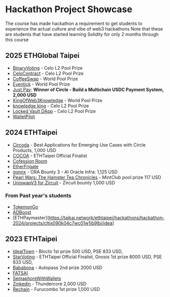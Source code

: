 # Hackathon Project Showcase

The course has made hackathon a requirement to get students to experience the actual culture and vibe of web3 hackathons
Note that these are students that have started learning Solidity for only 2 months through this course

## 2025 ETHGlobal Taipei
- [BinaryVoting](https://ethglobal.com/showcase/binaryvoting-3mp2d) - Celo L2 Pool Prize
- [CeloContract](https://ethglobal.com/showcase/celocontract-zow3d) - Celo L2 Pool Prize
- [CoffeeSwap](https://ethglobal.com/showcase/coffeeswap-m2is1) - World Pool Prize
- [Eventick](https://ethglobal.com/showcase/eventick-664j9) - World Pool Prize
- [Just Pay](https://ethglobal.com/showcase/just-pay-tfw2z): **Winner of Circle - Build a Multichain USDC Payment System, 2,000 USD**
- [KingOfWeb3Knowledge](https://ethglobal.com/showcase/kingofweb3knowledge-mh2wu) -  World Pool Prize
- [knowledge king](https://ethglobal.com/showcase/knowledge-king-867d0) - Celo L2 Pool Prize
- [Locked Vault DApp](https://ethglobal.com/showcase/locked-vault-dapp-k2tkh) - Celo L2 Pool Prize
- [WalletPilot](https://ethglobal.com/showcase/walletpilot-6y22f)


## 2024 ETHTaipei
- [Circoda](https://taikai.network/ethtaipei/hackathons/hackathon-2024/projects/clu4jbahm0k3ny501hlji3yo1/idea) - Best Applications for Emerging Use Cases with Circle Products, 1,000 USD
- [COCOA](https://taikai.network/ethtaipei/hackathons/hackathon-2024/projects/clu4wseee0knky5017s517lk3/idea) - ETHTaipei Official Finalist
- [Cofession Room](https://taikai.network/ethtaipei/hackathons/hackathon-2024/projects/clu4zbzm60kx3y5017jop913j/idea)
- [EtherFrigate](https://taikai.network/ethtaipei/hackathons/hackathon-2024/projects/clu416f8o0isewc01oguzqbfa/idea)
- [gonnx](https://taikai.network/ethtaipei/hackathons/hackathon-2024/projects/clu4iw0yc0jnawc01egwdglx8/idea) - ORA Bounty 3 - AI Oracle Infra: 1,125 USD
- [Pearl Wars: The Hamster Tea Chronicles](https://taikai.network/ethtaipei/hackathons/hackathon-2024/projects/clu4z5ei90knrw201bt4ppl2u/idea) - MintClub pool prize 117 USD
- [UniswapV3 for Zircuit](https://taikai.network/ethtaipei/hackathons/hackathon-2024/projects/clu4ez8xs0jsey501ydezfmja/idea) - Zircuit bounty 1,000 USD

### From Past year's students
- [TokemonGo](https://taikai.network/ethtaipei/hackathons/hackathon-2024/projects/clu31yynb0i3ewc01gvdmrh6l/idea)
- [ADBoost](https://taikai.network/ethtaipei/hackathons/hackathon-2024/projects/cltzjgb800ff9w201mcsixo91/idea)
- [ETHPaymaster](https://taikai.network/ethtaipei/hackathons/hackathon-2024/projects/cltjx090k04c7wc01w1ib9lbi/idea]  


## 2023 ETHTaipei
- [IdealTown](https://taikai.network/ethtaipei/hackathons/hackathon/projects/clgrysn9w53750127tcf2dsm7/idea) - Blocto 1st prize 500 USD, PSE 833 USD, 
- [StarVoting](https://taikai.network/ethtaipei/hackathons/hackathon/projects/clgruv8nx1497001yvdlzf0ii1/idea) -  ETHTaipei Official Finalist, Gnosis 1st prize 8000 USD, PSE 833 USD, 
- [Bababona](https://taikai.network/ethtaipei/hackathons/hackathon/projects/clgs98hqq27352001ykdn3rx3cg/idea) - Autopass 2nd prize 2000 USD
- [FATSAI](https://taikai.network/ethtaipei/hackathons/hackathon/projects/clgsriz0s62538501ykpwm5t01u/idea)
- [SemaphoreWithWallets](https://taikai.network/ethtaipei/hackathons/hackathon/projects/clgspzfan5773300101f3w9kjtr/idea)
- [Zinkedin](https://taikai.network/ethtaipei/hackathons/hackathon/projects/clgsoihrm69353101yvw0csgfzq/idea) - Thundercore 2,000 USD
- [Rechain](https://taikai.network/ethtaipei/hackathons/hackathon/projects/clgrff4o4126210501xfzqdgr7ea/idea) - Furucombo 1st prize 1,000 USD
  
